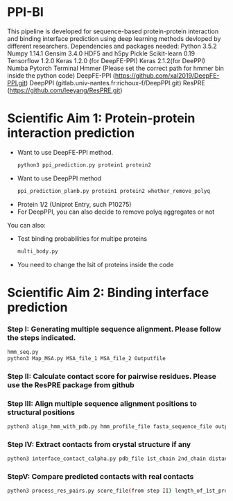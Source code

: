 # PPI-BI

This pipeline is developed for sequence-based protein-protein interaction and binding interface prediction using deep learning methods devloped by different researchers. 
    Dependencies and packages needed:
    Python 3.5.2
    Numpy 1.14.1
    Gensim 3.4.0
    HDF5 and h5py
    Pickle
    Scikit-learn 0.19
    Tensorflow 1.2.0
    Keras 1.2.0 (for DeepFE-PPI) Keras 2.1.2(for DeePPI)
    Numba
    Pytorch
    Terminal
    Hmmer (Please set the correct path for hmmer bin inside the python code)
    DeepFE-PPI (https://github.com/xal2019/DeepFE-PPI.git)
    DeepPPI (gitlab.univ-nantes.fr:richoux-f/DeepPPI.git)
    ResPRE (https://github.com/leeyang/ResPRE.git)

# Scientific Aim 1: Protein-protein interaction prediction

  - Want to use DeepFE-PPI method. 
    ```sh
    python3 ppi_prediction.py protein1 protein2
    ```
  - Want to use DeepPPI method
    ```sh
    ppi_prediction_planb.py protein1 protein2 whether_remove_polyq
    ```
  - Protein 1/2 (Uniprot Entry, such P10275)
  - For DeepPPI, you can also decide to remove polyq aggregates or not
  
You can also:
  - Test binding probabilities for multipe proteins
     ```sh
    multi_body.py
    ```
  - You need to change the lsit of proteins inside the code
# Scientific Aim 2: Binding interface prediction
### Step I: Generating multiple sequence alignment. Please follow the steps indicated.
```sh
hmm_seq.py
python3 Map_MSA.py MSA_file_1 MSA_file_2 Outputfile
```
### Step II: Calculate contact score for pairwise residues. Please use the ResPRE package from github
### Step III: Align multiple sequence alignment positions to structural positions 
```sh
python3 align_hmm_with_pdb.py hmm_profile_file fasta_sequence_file output_scan_file
```
### Step IV: Extract contacts from crystal structure if any
```sh
python3 interface_contact_calpha.py pdb_file 1st_chain 2nd_chain distance_cutoff
```
### StepV: Compare predicted contacts with real contacts
```sh
python3 process_res_pairs.py score_file(from step II) length_of_1st_protein align_file_protein1 (from step III) align_file_protein2(from step III) contact_file(from step IV) number_of_contacts_to_plot svaed_score_file
```


